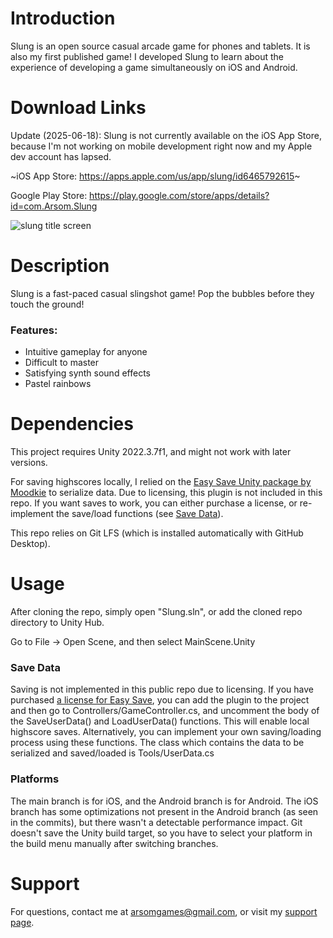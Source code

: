 # Introduction
Slung is an open source casual arcade game for phones and tablets. It is also my first published game! I developed Slung to learn about the experience of developing a game simultaneously on iOS and Android.

# Download Links
Update (2025-06-18): Slung is not currently available on the iOS App Store, because I'm not working on mobile development right now and my Apple dev account has lapsed.

~iOS App Store:
https://apps.apple.com/us/app/slung/id6465792615~

Google Play Store:
https://play.google.com/store/apps/details?id=com.Arsom.Slung

![slung title screen](https://i.imgur.com/pcCJ3Vy.png)

# Description
Slung is a fast-paced casual slingshot game! Pop the bubbles before they touch the ground!

### Features:
- Intuitive gameplay for anyone
- Difficult to master
- Satisfying synth sound effects
- Pastel rainbows

# Dependencies
This project requires Unity 2022.3.7f1, and might not work with later versions.

For saving highscores locally, I relied on the [Easy Save Unity package by Moodkie](https://assetstore.unity.com/packages/tools/utilities/easy-save-the-complete-save-data-serializer-system-768) to serialize data. Due to licensing, this plugin is not included in this repo. If you want saves to work, you can either purchase a license, or re-implement the save/load functions (see [Save Data](#save-data)).

This repo relies on Git LFS (which is installed automatically with GitHub Desktop).

# Usage
After cloning the repo, simply open "Slung.sln", or add the cloned repo directory to Unity Hub.

Go to File -> Open Scene,  and then select MainScene.Unity

### Save Data
Saving is not implemented in this public repo due to licensing. If you have purchased [a license for Easy Save](https://assetstore.unity.com/packages/tools/utilities/easy-save-the-complete-save-data-serializer-system-768), you can add the plugin to the project and then go to Controllers/GameController.cs, and uncomment the body of the SaveUserData() and LoadUserData() functions. This will enable local highscore saves. Alternatively, you can implement your own saving/loading process using these functions. The class which contains the data to be serialized and saved/loaded is Tools/UserData.cs

### Platforms
The main branch is for iOS, and the Android branch is for Android. The iOS branch has some optimizations not present in the Android branch (as seen in the commits), but there wasn't a detectable performance impact. Git doesn't save the Unity build target, so you have to select your platform in the build menu manually after switching branches.

# Support
For questions, contact me at arsomgames@gmail.com, or visit my [support page](https://sites.google.com/view/arsom/slung-support).

